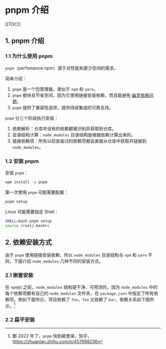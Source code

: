 # pnpm 介绍

<!-- markdownlint-disable MD033 -->

[[TOC]]

## 1. pnpm 介绍

### 1.1 为什么使用 pnpm

`pnpm`（perfomance npm）源于对性能和更少空间的需求。

简单介绍：

1. `pnpm` 是一个包管理器，类似于 `npm` 和 `yarn`。
2. `pnpm` 极快且节省空间，因为它使用链接安装依赖，而且能避免 [幽灵依赖问题](https://zhuanlan.zhihu.com/p/412419619)。
3. `pnpm` 提供了兼容性选项，提供持续集成的可靠支持。

`pnpm` 分三个阶段执行安装：

1. 依赖解析：仓库中没有的依赖都被识别并获取到仓库。
2. 目录结构计算：`node_modules` 目录结构是根据依赖计算出来的。
3. 链接依赖项：所有以前安装过的依赖项都会直接从仓库中获取并链接到 `node_modules`。

### 1.2 安装 pnpm

安装 `pnpm`：

```bash
npm install -g pnpm
```

第一次使用 `pnpm` 可能需要配置：

```bash
pnpm setup
```

Linux 可能需要指定 Shell：

```bash
SHELL=bash pnpm setup
source /root/.bashrc
```

## 2. 依赖安装方式

由于 `pnpm` 使用链接安装依赖，所以 `node_modules` 目录结构与 `npm` 和 `yarn` 不同，下面介绍 `node_modules` 几种不同的安装方式。

### 2.1 嵌套安装

在 `npm@3` 之前，`node_modules` 结构是干净、可预测的，因为 `node_modules` 中的每个依赖项都有自己的 `node_modules` 文件夹，在 `package.json` 中指定了所有依赖项。例如下面所示，项目依赖了 `foo`，`foo` 又依赖了 `bar`，依赖关系如下图所示。[^2]

[^2]: 都 2022 年了，`pnpm` 快到碗里来，知乎，<https://zhuanlan.zhihu.com/p/457698236>

<TreeNode :items="nested" />

### 2.2 扁平安装

<TreeNode :items="flat" />

<script setup lang="ts">
import TreeNode from '@/components/TreeNode.vue'
const nested = [{
  "name": "node_modules",
  "show": true,
  "children": [
    {
      "name": "foo",
      "show": true,
      "children": [
        {
          "name": "index.js"
        },
        {
          "name": "package.json"
        },
        {
          "name": "node_modules",
          "show": true,
          "children": [
            {
              "name": "bar",
              "show": true,
              "children": [
                {
                  "name": "index.js"
                },
                {
                  "name": "package.json"
                }
              ]
            }
          ]
        }
      ]
    }
  ]
}]
const flat = [{
  "name": "node_modules",
  "show": true,
  "children": [
    {
      "name": "foo",
      "show": true,
      "children": [
        {
          "name": "index.js"
        },
        {
          "name": "package.json"
        }
      ]
    },
    {
      "name": "bar",
      "show": true,
      "children": [
        {
          "name": "index.js"
        },
        {
          "name": "package.json"
        }
      ]
    }
  ]
}]
</script>
